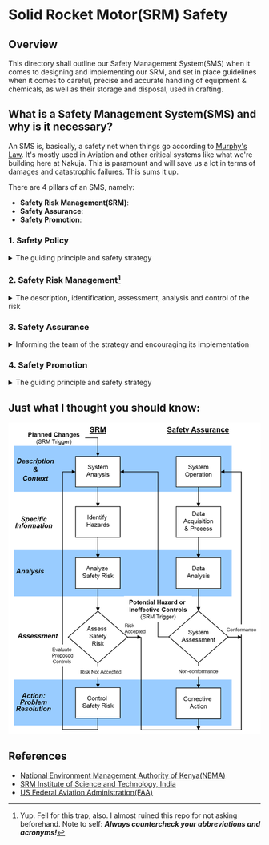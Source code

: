# Solid Rocket Motor(SRM) Safety

## Overview

This directory shall outline our Safety Management System(SMS) when it comes to designing and implementing our SRM, and set in place guidelines when it comes to careful, precise and accurate handling of equipment & chemicals, as well as their storage and disposal, used in crafting.

## What is a Safety Management System(SMS) and why is it necessary?

An SMS is, basically, a safety net when things go according to [Murphy's Law](https://en.wikipedia.org/wiki/Murphy%27s_law). It's mostly used in Aviation and other critical systems like what we're building here at Nakuja. This is paramount and will save us a lot in terms of damages and catastrophic failures.  This sums it up.

There are 4 pillars of an SMS, namely:


- **Safety Risk Management(SRM)**: 
- **Safety Assurance**: 
- **Safety Promotion**: 



### 1. Safety Policy

<details>
<summary>The guiding principle and safety strategy</summary>

#### Chemical Safety
#### Machining Safety 

</details>


### 2. Safety Risk Management[^1]

<details>
<summary>The description, identification, assessment, analysis and control of the risk</summary>

#### Chemical Safety
#### Machining Safety 

</details>

### 3. Safety Assurance

<details>
<summary>Informing the team of the strategy and encouraging its implementation</summary>

#### Chemical Safety
#### Machining Safety 

</details>

### 4. Safety Promotion

<details>
<summary>The guiding principle and safety strategy</summary>

#### Chemical Safety
#### Machining Safety 

</details>

[^1]: Yup. Fell for this trap, also. I almost ruined this repo for not asking beforehand. Note to self: ***Always countercheck your abbreviations and acronyms!***

## Just what I thought you should know:

![Safety Flowchart](./Assets/Images/Safety_Flowchart.png)

## References

- [National Environment Management Authority of Kenya(NEMA)](https://www.nema.go.ke/images/Docs/Regulations/FinalChemicalsRegulationJune%202013_1.pdf)
- [SRM Institute of Science and Technology, India](https://webstor.srmist.edu.in/web_assets/downloads/2023/chemical-and-hazardous-waste.pdf)
- [US Federal Aviation Administration(FAA)](https://www.faa.gov/about/initiatives/sms/explained/components)
